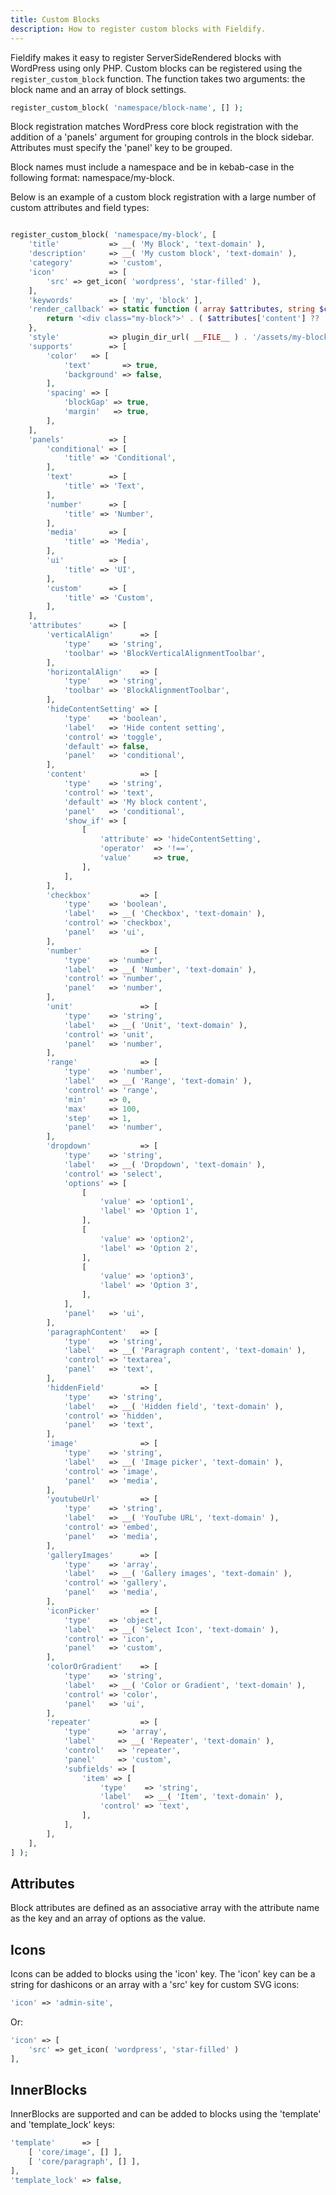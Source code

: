 ```yaml
---
title: Custom Blocks
description: How to register custom blocks with Fieldify.
---
```


Fieldify makes it easy to register ServerSideRendered blocks with WordPress using only PHP. Custom blocks can be registered using the `register_custom_block` function. The function takes two arguments: the block name and an array of block settings.

```php
register_custom_block( 'namespace/block-name', [] );
```

Block registration matches WordPress core block registration with the addition of a 'panels' argument for grouping controls in the block sidebar. Attributes must specify the 'panel' key to be grouped.

Block names must include a namespace and be in kebab-case in the following format: namespace/my-block.

Below is an example of a custom block registration with a large number of custom attributes and field types:

```php

register_custom_block( 'namespace/my-block', [
	'title'           => __( 'My Block', 'text-domain' ),
	'description'     => __( 'My custom block', 'text-domain' ),
	'category'        => 'custom',
	'icon'            => [
		'src' => get_icon( 'wordpress', 'star-filled' ),
	],
	'keywords'        => [ 'my', 'block' ],
	'render_callback' => static function ( array $attributes, string $content ): string {
		return '<div class="my-block">' . ( $attributes['content'] ?? 'no content' ) . '</div>';
	},
	'style'           => plugin_dir_url( __FILE__ ) . '/assets/my-block.css',
	'supports'        => [
		'color'   => [
			'text'       => true,
			'background' => false,
		],
		'spacing' => [
			'blockGap' => true,
			'margin'   => true,
		],
	],
	'panels'          => [
		'conditional' => [
			'title' => 'Conditional',
		],
		'text'        => [
			'title' => 'Text',
		],
		'number'      => [
			'title' => 'Number',
		],
		'media'       => [
			'title' => 'Media',
		],
		'ui'          => [
			'title' => 'UI',
		],
		'custom'      => [
			'title' => 'Custom',
		],
	],
	'attributes'      => [
		'verticalAlign'      => [
			'type'    => 'string',
			'toolbar' => 'BlockVerticalAlignmentToolbar',
		],
		'horizontalAlign'    => [
			'type'    => 'string',
			'toolbar' => 'BlockAlignmentToolbar',
		],
		'hideContentSetting' => [
			'type'    => 'boolean',
			'label'   => 'Hide content setting',
			'control' => 'toggle',
			'default' => false,
			'panel'   => 'conditional',
		],
		'content'            => [
			'type'    => 'string',
			'control' => 'text',
			'default' => 'My block content',
			'panel'   => 'conditional',
			'show_if' => [
				[
					'attribute' => 'hideContentSetting',
					'operator'  => '!==',
					'value'     => true,
				],
			],
		],
		'checkbox'           => [
			'type'    => 'boolean',
			'label'   => __( 'Checkbox', 'text-domain' ),
			'control' => 'checkbox',
			'panel'   => 'ui',
		],
		'number'             => [
			'type'    => 'number',
			'label'   => __( 'Number', 'text-domain' ),
			'control' => 'number',
			'panel'   => 'number',
		],
		'unit'               => [
			'type'    => 'string',
			'label'   => __( 'Unit', 'text-domain' ),
			'control' => 'unit',
			'panel'   => 'number',
		],
		'range'              => [
			'type'    => 'number',
			'label'   => __( 'Range', 'text-domain' ),
			'control' => 'range',
			'min'     => 0,
			'max'     => 100,
			'step'    => 1,
			'panel'   => 'number',
		],
		'dropdown'           => [
			'type'    => 'string',
			'label'   => __( 'Dropdown', 'text-domain' ),
			'control' => 'select',
			'options' => [
				[
					'value' => 'option1',
					'label' => 'Option 1',
				],
				[
					'value' => 'option2',
					'label' => 'Option 2',
				],
				[
					'value' => 'option3',
					'label' => 'Option 3',
				],
			],
			'panel'   => 'ui',
		],
		'paragraphContent'   => [
			'type'    => 'string',
			'label'   => __( 'Paragraph content', 'text-domain' ),
			'control' => 'textarea',
			'panel'   => 'text',
		],
		'hiddenField'        => [
			'type'    => 'string',
			'label'   => __( 'Hidden field', 'text-domain' ),
			'control' => 'hidden',
			'panel'   => 'text',
		],
		'image'              => [
			'type'    => 'string',
			'label'   => __( 'Image picker', 'text-domain' ),
			'control' => 'image',
			'panel'   => 'media',
		],
		'youtubeUrl'         => [
			'type'    => 'string',
			'label'   => __( 'YouTube URL', 'text-domain' ),
			'control' => 'embed',
			'panel'   => 'media',
		],
		'galleryImages'      => [
			'type'    => 'array',
			'label'   => __( 'Gallery images', 'text-domain' ),
			'control' => 'gallery',
			'panel'   => 'media',
		],
		'iconPicker'         => [
			'type'    => 'object',
			'label'   => __( 'Select Icon', 'text-domain' ),
			'control' => 'icon',
			'panel'   => 'custom',
		],
		'colorOrGradient'    => [
			'type'    => 'string',
			'label'   => __( 'Color or Gradient', 'text-domain' ),
			'control' => 'color',
			'panel'   => 'ui',
		],
		'repeater'           => [
			'type'      => 'array',
			'label'     => __( 'Repeater', 'text-domain' ),
			'control'   => 'repeater',
			'panel'     => 'custom',
			'subfields' => [
				'item' => [
					'type'    => 'string',
					'label'   => __( 'Item', 'text-domain' ),
					'control' => 'text',
				],
			],
		],
	],
] );
```

## Attributes

Block attributes are defined as an associative array with the attribute name as the key and an array of options as the value.

## Icons

Icons can be added to blocks using the 'icon' key. The 'icon' key can be a string for dashicons or an array with a 'src' key for custom SVG icons:

```php
'icon' => 'admin-site',
```

Or:

```php
'icon' => [
    'src' => get_icon( 'wordpress', 'star-filled' )
],
```

## InnerBlocks

InnerBlocks are supported and can be added to blocks using the 'template' and 'template_lock' keys:

```php
'template'      => [
    [ 'core/image', [] ],
    [ 'core/paragraph', [] ],
],
'template_lock' => false,
```
